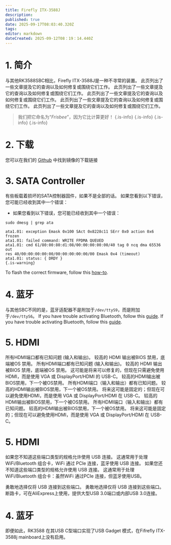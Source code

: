 ```yaml
---
title: Firefly ITX-3588J
description:
published: true
date: 2025-09-17T08:03:40.320Z
tags:
editor: markdown
dateCreated: 2025-09-12T08：19：14.440Z
---
```


# 1. 简介

与其他RK3588SBC相比，Firefly ITX-3588J是一种不寻常的装置。 此页列出了一些文章提及它的查询以及如何修复或围绕它们工作。 此页列出了一些文章提及它的查询以及如何修复或围绕它们工作。 此页列出了一些文章提及它的查询以及如何修复或围绕它们工作。 此页列出了一些文章提及它的查询以及如何修复或围绕它们工作。 此页列出了一些文章提及它的查询以及如何修复或围绕它们工作。

> 我们把它命名为“_Frisbee_”，因为它比计算更好！
> {.is-info}
> {.is-info}
> {.is-info}
> {.is-info}

# 2. 下载

您可以在我们的 [Github](https://github.com/BredOS/images/releases/latest) 中找到镜像的下载链接

# 3. SATA Controller

有些板载着损坏的SATA控制器固件，如果不是全部的话。
如果您看到以下错误，您可能已经收到其中一个错误：

- 如果您看到以下错误，您可能已经收到其中一个错误：

```
sudo dmesg | grep ata
```

```
ata1.01: exception Emask 0x100 SAct 0x8228c11 SErr 0x0 action 0x6 frozen
ata1.01: failed command: WRITE FPDMA QUEUED
ata1.01: cmd 61/80:00:80:d1:08/00:00:00:00:00/40 tag 0 ncq dma 65536 out
res 40/00:00:00:00:00/00:00:00:00:00/00 Emask 0x4 (timeout)
ata1.01: status: { DRDY }
{.is-warning}
```

To flash the correct firmware, follow this [how-to](/en/ITX-3588J/sata-firmware-fix).

# 4. 蓝牙

与其他SBC不同的是，蓝牙适配器不是附加于`/dev/ttyS9`，而是附加于`/dev/ttyS6`。 If you have trouble activating Bluetooth, follow this [guide](/en/itx-3588j/Bluetooth-Fix). If you have trouble activating Bluetooth, follow this [guide](/en/itx-3588j/Bluetooth-Fix).

# 5. HDMI

所有HDMI端口都有已知问题 (输入和输出)。 较高的 HDMI 输出被BIOS 禁用，底端被OS 禁用。 所有HDMI端口都有已知问题 (输入和输出)。 较高的 HDMI 输出被BIOS 禁用，底端被OS 禁用。 这可能是将来可以修复的，但现在只需避免使用HDMI，而是使用 VGA 或 DisplayPort/HDMI 的 USB-C。 较高的HDMI输出被BIOS禁用，下一个被OS禁用。 所有HDMI端口（输入和输出）都有已知问题。 较高的HDMI输出被BIOS禁用，下一个被OS禁用。 将来这可能是固定的；但现在可以避免使用HDMI，而是使用 VGA 或 DisplayPort/HDMI 在 USB-C。 较高的HDMI输出被BIOS禁用，下一个被OS禁用。 所有HDMI端口（输入和输出）都有已知问题。 较高的HDMI输出被BIOS禁用，下一个被OS禁用。 将来这可能是固定的；但现在可以避免使用HDMI，而是使用 VGA 或 DisplayPort/HDMI 在 USB-C。

# 5. HDMI

如果您不知道这些端口类型的规格允许使用 USB 连接。 这通常用于处理 WiFi/Bluetooth 组合卡，WiFi 通过 PCIe 连接，蓝牙使用 USB 连接。 如果您还不知道这些端口类型的规格允许使用 USB 连接。 这通常用于处理 WiFi/Bluetooth 组合卡：虽然WiFi 通过PCIe 连接，但蓝牙使用USB。

勇敢地选择仅将 USB 连接到这些端口。 勇敢地选择仅将 USB 连接到这些端口。 断路卡，可在AliExpress上使用，提供大型USB 3.0端口或内部USB 3.0连接。

# 4. 蓝牙

即便如此，RK3588 在其USB C型端口实现了USB Gadget 模式，在Fifrefly ITX-3588j mainboard上没有启用。